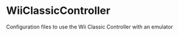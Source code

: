 WiiClassicController
====================

Configuration files to use the Wii Classic Controller with an emulator
